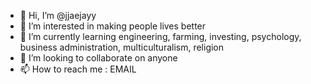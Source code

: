 - 👋 Hi, I’m @jjaejayy
- 👀 I’m interested in making people lives better
- 🌱 I’m currently learning engineering, farming, investing, psychology, business administration, multiculturalism, religion 
- 💞️ I’m looking to collaborate on anyone
- 📫 How to reach me : EMAIL

<!---
jjaejayy/jjaejayy is a ✨ special ✨ repository because its `README.md` (this file) appears on your GitHub profile.
You can click the Preview link to take a look at your changes.
--->
